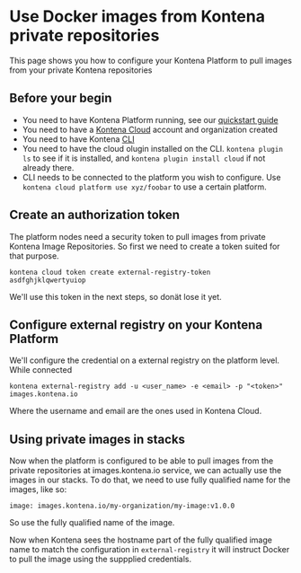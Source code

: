 # Use Docker images from Kontena private repositories

This page shows you how to configure your Kontena Platform to pull images from your private Kontena repositories

## Before your begin

* You need to have Kontena Platform running, see our [quickstart guide](../../quickstart.md)
* You need to have a [Kontena Cloud](https://cloud.kontena.io) account and organization created
* You need to have Kontena [CLI](../../tools/cli.md)
* You need to have the cloud olugin installed on the CLI.
    `kontena plugin ls` to see if it is installed, and  `kontena plugin install cloud` if not already there.
* CLI needs to be connected to the platform you wish to configure. Use `kontena cloud platform use xyz/foobar` to use a certain platform.

## Create an authorization token

The platform nodes need a security token to pull images from private Kontena Image Repositories. So first we need to create a token suited for that purpose.

```
kontena cloud token create external-registry-token
asdfghjklqwertyuiop
```

We'll use this token in the next steps, so donät lose it yet.

## Configure external registry on your Kontena Platform

We'll configure the credential on a external registry on the platform level. While connected

```
kontena external-registry add -u <user_name> -e <email> -p "<token>" images.kontena.io
```

Where the username and email are the ones used in Kontena Cloud.

## Using private images in stacks

Now when the platform is configured to be able to pull images from the private repositories at images.kontena.io service, we can actually use the images in our stacks. To do that, we need to use fully qualified name for the images, like so:
```
image: images.kontena.io/my-organization/my-image:v1.0.0
```

So use the fully qualified name of the image.

Now when Kontena sees the hostname part of the fully qualified image name to match the configuration in `external-registry` it will instruct Docker to pull the image using the suppplied credentials.

